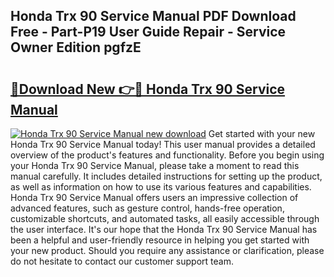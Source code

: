 ## Honda Trx 90 Service Manual PDF Download Free - Part-P19 User Guide Repair - Service Owner Edition pgfzE

# <h2><a href="http://bc97157.oget.top/?id=Honda+Trx+90+Service+Manual">🔗Download New 👉🔴 Honda Trx 90 Service Manual</a></h2>

[![Honda Trx 90 Service Manual new download](https://i.imgur.com/5g1atiW.png)](http://bc97157.oget.top/?id=Honda+Trx+90+Service+Manual)
Get started with your new Honda Trx 90 Service Manual today! This user manual provides a detailed overview of the product's features and functionality. Before you begin using your Honda Trx 90 Service Manual, please take a moment to read this manual carefully. It includes detailed instructions for setting up the product, as well as information on how to use its various features and capabilities. Honda Trx 90 Service Manual offers users an impressive collection of advanced features, such as gesture control, hands-free operation, customizable shortcuts, and automated tasks, all easily accessible through the user interface. It's our hope that the Honda Trx 90 Service Manual has been a helpful and user-friendly resource in helping you get started with your new product. Should you require any assistance or clarification, please do not hesitate to contact our customer support team.
